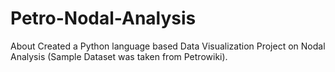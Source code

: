 # Petro-Nodal-Analysis
About Created a Python language based Data Visualization Project on Nodal Analysis (Sample Dataset was taken from Petrowiki).
